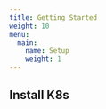 ```yaml
---
title: Getting Started
weight: 10
menu:
  main:
    name: Setup
    weight: 1
---
```


## Install K8s
